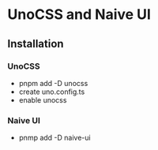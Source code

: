 # UnoCSS and Naive UI

## Installation

### UnoCSS
- pnpm add -D unocss
- create uno.config.ts
- enable unocss

### Naive UI

- pnmp add -D naive-ui
